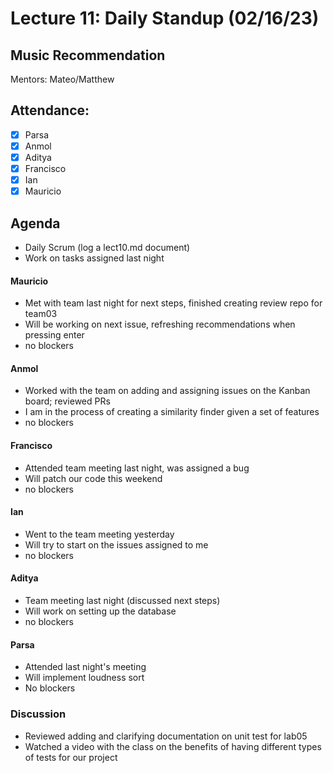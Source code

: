 # Lecture 11: Daily Standup (02/16/23)

## Music Recommendation

Mentors: Mateo/Matthew

## Attendance:

 - [x] Parsa
 - [x] Anmol
 - [x] Aditya
 - [x] Francisco 
 - [x] Ian
 - [x] Mauricio

## Agenda

 - Daily Scrum (log a lect10.md document)
 - Work on tasks assigned last night

#### Mauricio

 - Met with team last night for next steps, finished creating review repo for team03
 - Will be working on next issue, refreshing recommendations when pressing enter
 - no blockers

#### Anmol

 - Worked with the team on adding and assigning issues on the Kanban board; reviewed PRs
 - I am in the process of creating a similarity finder given a set of features
 - no blockers

#### Francisco

 - Attended team meeting last night, was assigned a bug
 - Will patch our code this weekend
 - no blockers

#### Ian

 - Went to the team meeting yesterday
 - Will try to start on the issues assigned to me
 - no blockers

#### Aditya

 - Team meeting last night (discussed next steps)
 - Will work on setting up the database
 - no blockers

#### Parsa

 - Attended last night's meeting
 - Will implement loudness sort
 - No blockers

### Discussion

 - Reviewed adding and clarifying documentation on unit test for lab05
 - Watched a video with the class on the benefits of having different types of tests for our project
